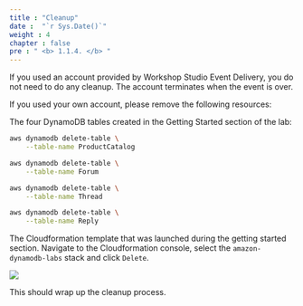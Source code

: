 ```yaml
---
title : "Cleanup"
date :  "`r Sys.Date()`" 
weight : 4
chapter : false
pre : " <b> 1.1.4. </b> "
---
```



If you used an account provided by Workshop Studio Event Delivery, you do not need to do any cleanup. The account terminates when the event is over.

If you used your own account, please remove the following resources:

The four DynamoDB tables created in the Getting Started section of the lab:
```bash
aws dynamodb delete-table \
    --table-name ProductCatalog

aws dynamodb delete-table \
    --table-name Forum

aws dynamodb delete-table \
    --table-name Thread

aws dynamodb delete-table \
    --table-name Reply
```

The Cloudformation template that was launched during the getting started section. Navigate to the Cloudformation console, select the `amazon-dynamodb-labs` stack and click `Delete`.

![](/images/1/9.png)

This should wrap up the cleanup process.
